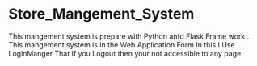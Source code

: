 # Store_Mangement_System
This mangement system is prepare with Python anfd Flask Frame work . This mangement system is in the Web Application Form.In this I Use LoginManger That If you Logout then your not accessible to any page.

